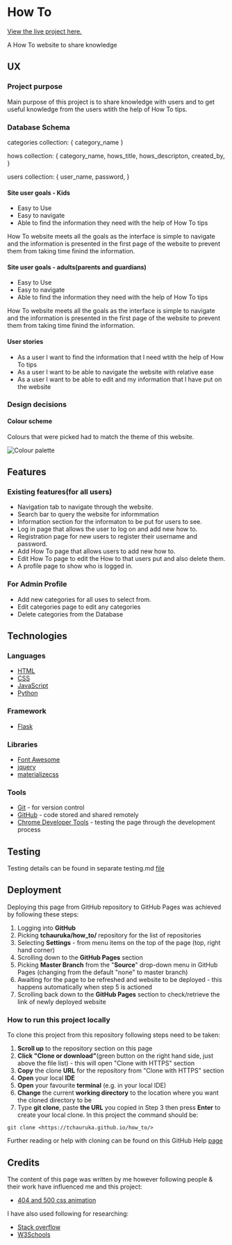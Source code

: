 # How To

[View the live project here.](https://how-to-takudzwa.herokuapp.com/get_hows/)

A How To website to share knowledge

## UX

### Project purpose

Main purpose of this project is to share knowledge with users and to get useful knowledge from the users  wtith the help of How To tips.

### Database Schema

categories collection:
{
    category_name
}

hows collection:
{
    category_name,
    hows_title,
    hows_descripton,
    created_by,
}

users collection:
{
    user_name,
    password,
}

#### Site user goals - Kids

- Easy to Use 
- Easy to navigate 
- Able to find the information they need with the help of How To tips

How To website meets all the goals as the interface is simple to navigate and the information is presented in the first page of the website to prevent them from taking time finind the information.
#### Site user goals - adults(parents and guardians)

- Easy to Use 
- Easy to navigate 
- Able to find the information they need with the help of How To tips

How To website meets all the goals as the interface is simple to navigate and the information is presented in the first page of the website to prevent them from taking time finind the information.

#### User stories

- As a user I want to find the information that l need wtith the help of How To tips
- As a user I want to be able to navigate the website with relative ease 
- As a user I want to be able to edit and my information that l have put on the website


### Design decisions

#### Colour scheme

Colours that were picked had to match the theme of this website.

![Colour palette](https://github.com/TChauruka/how_to/blob/main/images/pallet.jpg)

## Features

### Existing features(for all users)

- Navigation tab to navigate through the website.
- Search bar to query the website for informmation 
- Information section for the informaton to be put for users to see.
- Log in page that allows the user to log on and add new how to.
- Registration page for new users to register their username and password.
- Add How To page that allows users to add new how to.
- Edit How To page to edit the How to  that users put and also delete them.
- A profile page to show who is logged in.

### For Admin Profile
- Add new categories for all uses to select from.
- Edit categories page to edit any categories
- Delete categories from the Database

## Technologies

### Languages

- [HTML](https://www.w3schools.com/html/)
- [CSS](https://www.w3schools.com/css/)
- [JavaScript](https://www.w3schools.com/js/)
- [Python](https://www.w3schools.com/python/)

### Framework 
- [Flask](https://flask.palletsprojects.com/en/1.1.x/)

### Libraries
- [Font Awesome](https://fontawesome.com/)
- [jquery](https://jquery.com/) 
- [materializecss](https://materializecss.com/)

### Tools

- [Git](https://git-scm.com/) - for version control
- [GitHub](https://github.com/) - code stored and shared remotely
- [Chrome Developer Tools](https://developers.google.com/web/tools/chrome-devtools) - testing the page through the development process


## Testing

Testing details can be found in separate testing.md [file](https://github.com/TChauruka/how_to/blob/main/testing.md)

## Deployment

Deploying this page from GitHub repository to GitHub Pages was achieved by following these steps:

1. Logging into **GitHub**
2. Picking **tchauruka/how_to/** repository for the list of repositories
3. Selecting **Settings** - from menu items on the top of the page (top, right hand corner)
4. Scrolling down to the **GitHub Pages** section
5. Picking **Master Branch** from the "**Source**" drop-down menu in GitHub Pages (changing from the default "none" to master branch)
6. Awaiting for the page to be refreshed and website to be deployed - this happens automatically when step 5 is actioned
7. Scrolling back down to the **GitHub Pages** section to check/retrieve the link of newly deployed website

### How to run this project locally

To clone this project from this repository following steps need to be taken:

1. **Scroll up** to the repository section on this page
2. **Click "Clone or download"**(green button on the right hand side, just above the file list) - this will open "Clone with HTTPS" section
3. **Copy** the clone **URL** for the repository from "Clone with HTTPS" section
4. **Open** your local **IDE**
5. **Open** your favourite **terminal** (e.g. in your local IDE)
6. **Change** the current **working directory** to the location where you want the cloned directory to be
7. Type **git clone**, paste **the URL** you copied in Step 3 then press **Enter** to create your local clone. In this project the command should be:

```console
git clone <https://tchauruka.github.io/how_to/>
```

Further reading or help with cloning can be found on this GitHub Help [page](https://help.github.com/en/github/creating-cloning-and-archiving-repositories/cloning-a-repository)

## Credits

The content of this page was written by me however following people & their work have influenced me and this project:

- [404 and 500 css animation](https://codepen.io/saransh/pen/aezht)

I have also used following for researching:

- [Stack overflow](https://stackoverflow.com/)
- [W3Schools](https://www.w3schools.com/)

